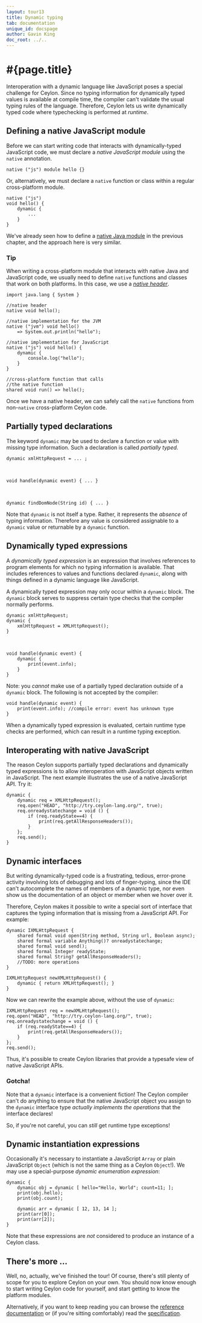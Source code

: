 ```yaml
---
layout: tour13
title: Dynamic typing
tab: documentation
unique_id: docspage
author: Gavin King
doc_root: ../..
---
```


# #{page.title}

Interoperation with a dynamic language like JavaScript poses a 
special challenge for Ceylon. Since no typing information for 
dynamically typed values is available at compile time, the 
compiler can't validate the usual typing rules of the language. 
Therefore, Ceylon lets us write dynamically typed code where 
typechecking is performed at _runtime_.

## Defining a native JavaScript module

Before we can start writing code that interacts with 
dynamically-typed JavaScript code, we must declare a 
_native JavaScript module_ using the `native` annotation.

<!-- try: -->
    native ("js") module hello {}

Or, alternatively, we must declare a `native` function or
class within a regular cross-platform module.

<!-- try: -->
    native ("js")
    void hello() {
        dynamic {
            ...
        }
    }

We've already seen how to define a 
[native Java module](../interop/#defining_a_native_java_module)
in the previous chapter, and the approach here is very similar.

### Tip

When writing a cross-platform module that interacts with native
Java and JavaScript code, we usually need to define `native`
functions and classes that work on both platforms. In this case,
we use a _[native header](/documentation/reference/interoperability/native/)_.

<!-- try: -->
    import java.lang { System }
    
    //native header
    native void hello();
    
    //native implementation for the JVM
    native ("jvm") void hello() 
        => System.out.println("hello");
    
    //native implementation for JavaScript
    native ("js") void hello() {
        dynamic {
            console.log("hello");
        }
    }
    
    //cross-platform function that calls
    //the native function
    shared void run() => hello();

Once we have a native header, we can safely call the `native`
functions from non-`native` cross-platform Ceylon code.

## Partially typed declarations

The keyword `dynamic` may be used to declare a function or 
value with missing type information. Such a declaration is 
called _partially typed_.

<!-- try: -->
    dynamic xmlHttpRequest = ... ;

<br/>

<!-- try: -->
    void handle(dynamic event) { ... }

<br/>

<!-- try: -->
    dynamic findDomNode(String id) { ... }

Note that `dynamic` is not itself a type. Rather, it represents 
the _absence_ of typing information. Therefore any value is 
considered assignable to a `dynamic` value or returnable by a 
`dynamic` function.

## Dynamically typed expressions

A _dynamically typed expression_ is an expression that involves 
references to program elements for which no typing information 
is available. That includes references to values and functions
declared `dynamic`, along with things defined in a dynamic 
language like JavaScript.

A dynamically typed expression may only occur within a `dynamic`
block. The `dynamic` block serves to suppress certain type checks
that the compiler normally performs.

<!-- try: -->
    dynamic xmlHttpRequest;
    dynamic {
        xmlHttpRequest = XMLHttpRequest();
    }

<br/>

<!-- try: -->
    void handle(dynamic event) {
        dynamic {
            print(event.info);
        }
    }

Note: you _cannot_ make use of a partially typed declaration
outside of a `dynamic` block. The following is not accepted by 
the compiler:

<!-- try: -->
    void handle(dynamic event) {
        print(event.info); //compile error: event has unknown type
    }

When a dynamically typed expression is evaluated, certain 
runtime type checks are performed, which can result in a 
runtime typing exception.


## Interoperating with native JavaScript

The reason Ceylon supports partially typed declarations and
dynamically typed expressions is to allow interoperation with
JavaScript objects written in JavaScript. The next example 
illustrates the use of a native JavaScript API. Try it:

    dynamic { 
        dynamic req = XMLHttpRequest();
        req.open("HEAD", "http://try.ceylon-lang.org/", true);
        req.onreadystatechange = void () {
            if (req.readyState==4) {
                print(req.getAllResponseHeaders());
            }
        };
        req.send();
    }

## Dynamic interfaces

But writing dynamically-typed code is a frustrating, tedious, 
error-prone activity involving lots of debugging and lots of 
finger-typing, since the IDE can't autocomplete the names of 
members of a dynamic type, nor even show us the documentation 
of an object or member when we hover over it.

Therefore, Ceylon makes it possible to write a special sort of 
interface that captures the typing information that is missing 
from a JavaScript API. For example:

<!-- try: -->
    dynamic IXMLHttpRequest {
        shared formal void open(String method, String url, Boolean async);
        shared formal variable Anything()? onreadystatechange;
        shared formal void send();
        shared formal Integer readyState;
        shared formal String? getAllResponseHeaders();
        //TODO: more operations
    }

    IXMLHttpRequest newXMLHttpRequest() {
        dynamic { return XMLHttpRequest(); }
    }

Now we can rewrite the example above, without the use of `dynamic`:

<!-- try-pre:
    dynamic IXMLHttpRequest {
        shared formal void open(String method, String url, Boolean async);
        shared formal variable Anything()? onreadystatechange;
        shared formal void send();
        shared formal Integer readyState;
        shared formal String? getAllResponseHeaders();
        //TODO: more operations
    }

    IXMLHttpRequest newXMLHttpRequest() {
        dynamic { return XMLHttpRequest(); }
    }
    
-->
    IXMLHttpRequest req = newXMLHttpRequest();
    req.open("HEAD", "http://try.ceylon-lang.org/", true);
    req.onreadystatechange = void () {
        if (req.readyState==4) {
            print(req.getAllResponseHeaders());
        }
    };
    req.send();

Thus, it's possible to create Ceylon libraries that provide a 
typesafe view of native JavaScript APIs.

### Gotcha!

Note that a `dynamic` interface is a convenient fiction! The
Ceylon compiler can't do anything to ensure that the native
JavaScript object you assign to the `dynamic` interface type
_actually implements the operations_ that the interface
declares!

So, if you're not careful, you can _still_ get runtime type
exceptions!

## Dynamic instantiation expressions

Occasionally it's necessary to instantiate a JavaScript `Array` 
or plain JavaScript `Object` (which is not the same thing as a 
Ceylon `Object`!). We may use a special-purpose _dynamic 
enumeration expression_:

    dynamic {
        dynamic obj = dynamic [ hello="Hello, World"; count=11; ];
        print(obj.hello);
        print(obj.count);
        
        dynamic arr = dynamic [ 12, 13, 14 ];
        print(arr[0]);
        print(arr[2]);
    }

Note that these expressions are _not_ considered to produce an 
instance of a Ceylon class.


## There's more ...

Well, no, actually, we've finished the tour! Of course, there's 
still plenty of scope for you to explore Ceylon on your own. 
You should now know enough to start writing Ceylon code for 
yourself, and start getting to know the platform modules.

Alternatively, if you want to keep reading you can browse the 
[reference documentation](#{page.doc_root}/reference) or (if you're sitting 
comfortably) read the [specification](#{site.urls.spec_current}).
